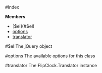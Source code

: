 #Index

**Members**

* [$el](#$el)
* [options](#options)
* [translator](#translator)
 
<a name="$el"></a>
#$el
The jQuery object

<a name="options"></a>
#options
The available options for this class

<a name="translator"></a>
#translator
The FlipClock.Translator instance


